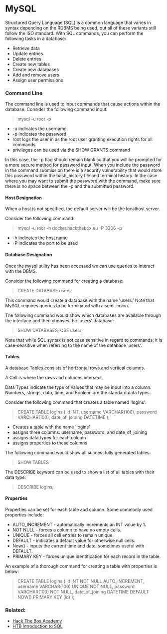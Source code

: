 # MySQL

Structured Query Language (SQL) is a common language that varies in syntax depending on the RDBMS being used, but all of these variants still follow the ISO standard. With SQL commands, you can perform the following tasks in a database:

- Retrieve data
- Update entries
- Delete entries
- Create new tables
- Create new databases
- Add and remove users
- Assign user permissions

### Command Line

The command line is used to input commands that cause actions within the database. Consider the following command input:

>mysql -u root -p

- -u indicates the username
- -p indicates the password
- root logs the user in as the root user granting execution rights for all commands
- privileges can be used via the SHOW GRANTS command

In this case, the -p flag should remain blank so that you will be prompted for a more secure method for password input. When you include the password in the command submission there is a security vulnerability that would store this password within the bash_history file and terminal history. In the case where you may want to submit the password with the command, make sure there is no space between the -p and the submitted password.

#### Host Designation

When a host is not specified, the default server will be the localhost server.

Consider the following command:

>mysql -u root -h docker.hackthebox.eu -P 3306 -p

- -h indicates the host name
- -P indicates the port to be used

#### Database Designation

Once the mysql utility has been accessed we can use queries to interact with the DBMS.

Consider the following command for creating a database:

>	CREATE DATABASE users;

This command would create a database with the name 'users.' Note that MySQL requires queries to be terminated with a semi-colon.

The following command would show which databases are available through the interface and then chooses the 'users' database:

>SHOW DATABASES;
>USE users;

Note that while SQL syntax is not case sensitive in regard to commands; it is case-sensitive when referring to the name of the database 'users'. 

#### Tables

A database Tables consists of horizontal rows and vertical columns. 

A Cell is where the rows and columns intersect.

Data Types indicate the type of values that may be input into a column. Numbers, strings, data, time, and Boolean are the standard data types.

Consider the following command that creates a table named 'logins':

>CREATE TABLE logins (
>	id INT,
>	username VARCHAR(100),
>	password VARCHAR(100),
>	date_of_joining DATETIME
>);

- Creates a table with the name 'logins'
- assigns three columns: username, password, and date_of_joining
- assigns data types for each column
- assigns properties to these columns

The following command would show all successfully generated tables.

>SHOW TABLES

The DESCRIBE keyword can be used to show a list of all tables with their data type:

>DESCRIBE logins;

#### Properties

Properties can be set for each table and column. Some commonly used properties include:

- AUTO_INCREMENT - automatically increments an INT value by 1.
- NOT NULL - forces a column to have no empty cells.
- UNIQUE - forces all cell entries to remain unique.
- DEFAULT - indicates a default value for otherwise null cells.
- Now() - inputs the current time and date, sometimes useful with DEFAULT.
- PRIMARY KEY - forces unique identification for each record in the table.

An example of a thorough command for creating a table with properties is below:

>CREATE TABLE logins (
>	id INT NOT NULL AUTO_INCREMENT,
>	username VARCHAR(100) UNIQUE NOT NULL,
>	password VARCHAR(100) NOT NULL,
>	date_of_joining DATETIME DEFAULT NOW()
>	PRIMARY KEY (id)
>);

### Related:
- [Hack The Box Academy](https://academy.hackthebox.com/ "Hack The Box Academy Home page")
- [HTB Introduction to SQL](https://academy.hackthebox.com/module/33/section/183 "Intro to SQL")